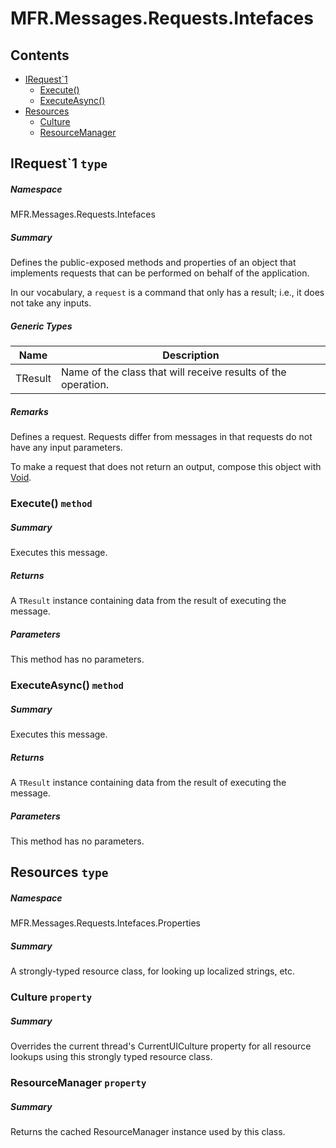 <a name='assembly'></a>
# MFR.Messages.Requests.Intefaces

## Contents

- [IRequest\`1](#T-MFR-Objects-Messages-Requests-Intefaces-IRequest`1 'MFR.Messages.Requests.Intefaces.IRequest`1')
  - [Execute()](#M-MFR-Objects-Messages-Requests-Intefaces-IRequest`1-Execute 'MFR.Messages.Requests.Intefaces.IRequest`1.Execute')
  - [ExecuteAsync()](#M-MFR-Objects-Messages-Requests-Intefaces-IRequest`1-ExecuteAsync 'MFR.Messages.Requests.Intefaces.IRequest`1.ExecuteAsync')
- [Resources](#T-MFR-Objects-Messages-Requests-Intefaces-Properties-Resources 'MFR.Messages.Requests.Intefaces.Properties.Resources')
  - [Culture](#P-MFR-Objects-Messages-Requests-Intefaces-Properties-Resources-Culture 'MFR.Messages.Requests.Intefaces.Properties.Resources.Culture')
  - [ResourceManager](#P-MFR-Objects-Messages-Requests-Intefaces-Properties-Resources-ResourceManager 'MFR.Messages.Requests.Intefaces.Properties.Resources.ResourceManager')

<a name='T-MFR-Objects-Messages-Requests-Intefaces-IRequest`1'></a>
## IRequest\`1 `type`

##### Namespace

MFR.Messages.Requests.Intefaces

##### Summary

Defines the public-exposed methods and properties of an object that
implements requests that can be performed on behalf of the application.



In our vocabulary, a `request` is a command that only has a result;
i.e., it does not take any inputs.

##### Generic Types

| Name | Description |
| ---- | ----------- |
| TResult | Name of the class that will receive results of the operation. |

##### Remarks

Defines a request. Requests differ from messages in that requests do not
have any input parameters.



To make a request that does not return an output, compose this object
with [Void](http://msdn.microsoft.com/query/dev14.query?appId=Dev14IDEF1&l=EN-US&k=k:System.Void 'System.Void').

<a name='M-MFR-Objects-Messages-Requests-Intefaces-IRequest`1-Execute'></a>
### Execute() `method`

##### Summary

Executes this message.

##### Returns

A `TResult` instance containing data from the
result of executing the message.

##### Parameters

This method has no parameters.

<a name='M-MFR-Objects-Messages-Requests-Intefaces-IRequest`1-ExecuteAsync'></a>
### ExecuteAsync() `method`

##### Summary

Executes this message.

##### Returns

A `TResult` instance containing data from the
result of executing the message.

##### Parameters

This method has no parameters.

<a name='T-MFR-Objects-Messages-Requests-Intefaces-Properties-Resources'></a>
## Resources `type`

##### Namespace

MFR.Messages.Requests.Intefaces.Properties

##### Summary

A strongly-typed resource class, for looking up localized strings, etc.

<a name='P-MFR-Objects-Messages-Requests-Intefaces-Properties-Resources-Culture'></a>
### Culture `property`

##### Summary

Overrides the current thread's CurrentUICulture property for all
  resource lookups using this strongly typed resource class.

<a name='P-MFR-Objects-Messages-Requests-Intefaces-Properties-Resources-ResourceManager'></a>
### ResourceManager `property`

##### Summary

Returns the cached ResourceManager instance used by this class.
